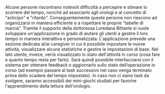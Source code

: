 Alcune persone riscontrano notevoli difficoltà a percepire e stimare lo scorrere del tempo, nonché ad associarlo agli orologi e al concetto di "anticipo" e "ritardo". Conseguentemente queste persone non riescono ad organizzarsi in maniera efficiente e a rispettare le proprie “tabelle di marcia”.
Tramite il supporto della dottoressa Loredana Bittante si vuole sviluppare un'applicazione in grado di aiutare gli utenti a gestire il loro tempo in maniera interattiva e personalizzata. 
L'applicazione prevede una sezione dedicata al/ai caregiver in cui è possibile impostare le nuove attività, visualizzare alcune statistiche e gestire le impostazioni di base.
Nel lato utente, invece, verrà visualizzato lo stato dell'attività in corso (cosa fare e quanto tempo resta per farlo). Sarà quindi possibile interfacciarsi con il sistema per ottenere feedback o aggiornarlo sullo stato dell’operazione in corso (ad esempio passare al task successivo nel caso venga terminato prima dello scadere del tempo impostato).
In caso non ci siano task da svolgere, saranno accessibili dei mini-giochi studiati per favorire l'apprendimento della lettura dell'orologio.
